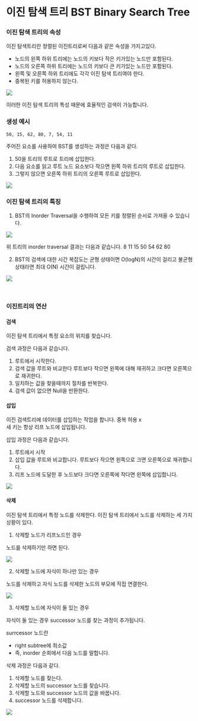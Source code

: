 # 이진 탐색 트리 BST Binary Search Tree

### 이진 탐색 트리의 속성 
이진 탐색트리란 정렬된 이진트리로써 다음과 같은 속성을 가지고있다.
- 노드의 왼쪽 하위 트리에는 노드의 키보다 작은 키가있는 노드만 포함된다.
- 노드의 오른쪽 하위 트리에는 노드의 키보다 큰 키가있는 노드만 포함된다.
- 왼쪽 및 오른쪽 하위 트리에도 각각 이진 탐색 트리여야 한다.
- 중복된 키를 허용하지 않는다.

![](./image/bst.png)

이러한 이진 탐색 트리의 특성 때문에 효율적인 검색이 가능합니다.

### 생성 예시
```
50, 15, 62, 80, 7, 54, 11
```
주어진 요소를 사용하여 BST를 생성하는 과정은 다음과 같다.

1. 50을 트리의 루트로 트리에 삽입한다.
2. 다음 요소를 읽고 루트 노드 요소보다 작으면 왼쪽 하위 트리의 루트로 삽입한다.
3. 그렇지 않으면 오른쪽 하위 트리의 오른쪽 루트로 삽입한다.

![](./image/insertbst.png)

### 이진 탐색 트리의 특징

1. BST의 Inorder Traversal을 수행하여 모든 키를 정렬된 순서로 가져올 수 있습니다.

![](./image/bstdetail1.png)

위 트리의 inorder traversal 결과는 다음과 같습니다.
8 11 15 50 54 62 80

2. BST의 검색에 대한 시간 복잡도는 균형 상태이면 O(logN)의 시간이 걸리고 불균형 상태라면 최대 O(N) 시간이 걸립니다.

![](./image/bstdetail2.png)

<br>

### 이진트리의 연산

#### 검색

이진 탐색 트리에서 특정 요소의 위치를 찾습니다.
  
검색 과정은 다음과 같습니다.
1. 루트에서 시작한다.
2. 검색 값을 루트와 비교한다 루트보다 작으면 왼쪽에 대해 재귀하고 크다면 오른쪽으로 재귀한다.
3. 일치하는 값을 찾을때까지 절차를 반복한다.
4. 검색 값이 없으면 Null을 반환한다.

#### 삽입
이진 검색트리에 데이터를 삽입하는 작업을 합니다. 중복 허용 x  
새 키는 항상 리프 노드에 삽입됩니다.  
  
삽입 과정은 다음과 같습니다.
1. 루트에서 시작
2. 삽입 값을 루트와 비교합니다. 루트보다 작으면 왼쪽으로 크면 오른쪽으로 재귀합니다.
3. 리프 노드에 도달한 후 노드보다 크다면 오른쪽에 작다면 왼쪽에 삽입합니다.

![](./image/bstinsert2.png)

#### 삭제

이진 탐색 트리에서 특정 노드를 삭제한다. 이진 탐색 트리에서 노드를 삭제하는 세 가지 상황이 있다.

1. 삭제할 노드가 리프노드인 경우

노드를 삭제하기만 하면 된다.

![](./image/deletebst1.png)

2. 삭제할 노드에 자식이 하나만 있는 경우

노드를 삭제하고 자식 노드를 삭제한 노드의 부모에 직접 연결한다.

![](./image/bstdelete2.png)

3. 삭제할 노드에 자식이 둘 있는 경우

자식이 둘 있는 경우 successor 노드를 찾는 과정이 추가됩니다.  
  
surrcessor 노드란
- right subtree에 최소값
- 즉, inorder 순회에서 다음 노드를 말합니다.

삭제 과정은 다음과 같다.
1. 삭제할 노드를 찾는다.
2. 삭제할 노드의 successor 노드를 찾습니다.
3. 삭제할 노드와 successor 노드의 값을 바꿉니다.
4. successor 노드를 삭제합니다.

![](./image/bstdelete3.png)
